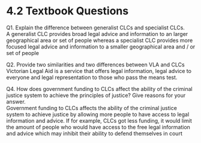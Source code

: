 # 4.2 Textbook Questions

Q1. Explain the difference between generalist CLCs and specialist CLCs.  
	A generalist CLC provides broad legal advice and information to an larger geographical area or set of people whereas a specialist CLC provides more focused legal advice and information to a smaller geographical area and / or set of people

Q2. Provide two similarities and two differences between VLA and CLCs  
	Victorian Legal Aid is a service that offers legal information, legal advice to everyone and legal representation to those who pass the means test. 

Q4. How does government funding to CLCs affect the ability of the criminal justice system to achieve the principles of justice? Give reasons for your answer.  
	Government funding to CLCs affects the ability of the criminal justice system to achieve justice by allowing more people to have access to legal information and advice. If for example, CLCs got less funding, it would limit the amount of people who would have access to the free legal information and advice which may inhibit their ability to defend themselves in court

